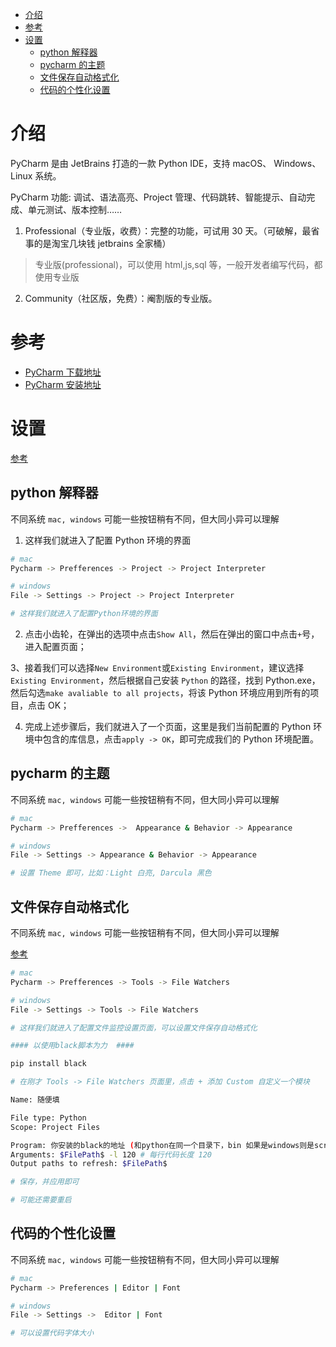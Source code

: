 <!--ts-->

- [介绍](#介绍)
- [参考](#参考)
- [设置](#设置)
  - [python 解释器](#python-解释器)
  - [pycharm 的主题](#pycharm-的主题)
  - [文件保存自动格式化](#文件保存自动格式化)
  - [代码的个性化设置](#代码的个性化设置)

<!-- Added by: edy, at: 2023年 3月13日 星期一 20时10分49秒 CST -->

<!--te-->

# 介绍

PyCharm 是由 JetBrains 打造的一款 Python IDE，支持 macOS、 Windows、 Linux 系统。

PyCharm 功能: 调试、语法高亮、Project 管理、代码跳转、智能提示、自动完成、单元测试、版本控制……

1. Professional（专业版，收费）：完整的功能，可试用 30 天。（可破解，最省事的是淘宝几块钱 jetbrains 全家桶）

> 专业版(professional)，可以使用 html,js,sql 等，一般开发者编写代码，都使用专业版

2. Community（社区版，免费）：阉割版的专业版。

# 参考

- [PyCharm 下载地址](https://www.jetbrains.com/pycharm/download/)
- [PyCharm 安装地址](http://www.runoob.com/w3cnote/pycharm-windows-install.html)

# 设置

[参考](https://developer.aliyun.com/article/531180)

## python 解释器

不同系统 `mac, windows` 可能一些按钮稍有不同，但大同小异可以理解

1. 这样我们就进入了配置 Python 环境的界面

```bash
# mac
Pycharm -> Prefferences -> Project -> Project Interpreter

# windows
File -> Settings -> Project -> Project Interpreter

# 这样我们就进入了配置Python环境的界面
```

2. 点击小齿轮，在弹出的选项中点击`Show All`，然后在弹出的窗口中点击`+`号，进入配置页面；

3、接着我们可以选择`New Environment`或`Existing Environment`，建议选择`Existing Environment`，然后根据自己安装 `Python` 的路径，找到 Python.exe，然后勾选`make avaliable to all projects`，将该 Python 环境应用到所有的项目，点击 OK；

4. 完成上述步骤后，我们就进入了一个页面，这里是我们当前配置的 Python 环境中包含的库信息，点击`apply -> OK`，即可完成我们的 Python 环境配置。

## pycharm 的主题

不同系统 `mac, windows` 可能一些按钮稍有不同，但大同小异可以理解

```bash
# mac
Pycharm -> Prefferences ->  Appearance & Behavior -> Appearance

# windows
File -> Settings -> Appearance & Behavior -> Appearance

# 设置 Theme 即可，比如：Light 白亮, Darcula 黑色
```

## 文件保存自动格式化

不同系统 `mac, windows` 可能一些按钮稍有不同，但大同小异可以理解

[参考](https://www.fdevops.com/2020/04/05/pycharm-black-auto-save)

```bash
# mac
Pycharm -> Prefferences -> Tools -> File Watchers

# windows
File -> Settings -> Tools -> File Watchers

# 这样我们就进入了配置文件监控设置页面，可以设置文件保存自动格式化

#### 以使用black脚本为力  ####

pip install black

# 在刚才 Tools -> File Watchers 页面里，点击 + 添加 Custom 自定义一个模块

Name: 随便填

File type: Python
Scope: Project Files

Program: 你安装的black的地址 (和python在同一个目录下，bin 如果是windows则是scripts)
Arguments: $FilePath$ -l 120 # 每行代码长度 120
Output paths to refresh: $FilePath$

# 保存，并应用即可

# 可能还需要重启
```

## 代码的个性化设置

不同系统 `mac, windows` 可能一些按钮稍有不同，但大同小异可以理解

```bash
# mac
Pycharm -> Preferences | Editor | Font

# windows
File -> Settings ->  Editor | Font

# 可以设置代码字体大小
```
